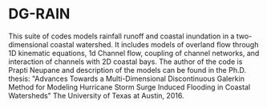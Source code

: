 # DG-RAIN
This suite of codes models rainfall runoff and coastal inundation in a two-dimensional coastal watershed.  It includes models of
overland flow through 1D kinematic equations, 1d Channel flow, coupling of channel networks, and interaction of channels with 2D coastal bays.
The author of the code is Prapti Neupane and description of the models can be found in the Ph.D. thesis:
"Advances Towards a Multi-Dimensional Discontinuous Galerkin Method for Modeling Hurricane Storm Surge Induced Flooding in Coastal Watersheds"
The University of Texas at Austin, 2016.  
